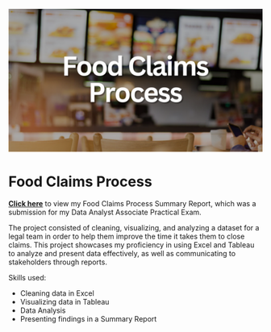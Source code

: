 ![ ](food_cover.png)

# Food Claims Process

**[Click here](https://github.com/jessicabohannon/Food-Claims/blob/main/notebook.ipynb)** to view my Food Claims Process Summary Report, which was a submission for my Data Analyst Associate Practical Exam. 

The project consisted of cleaning, visualizing, and analyzing a dataset for a legal team in order to help them improve the time it takes them to close claims.
This project showcases my proficiency in using Excel and Tableau to analyze and present data effectively, as well as communicating to stakeholders through reports.

Skills used:
* Cleaning data in Excel
* Visualizing data in Tableau
* Data Analysis
* Presenting findings in a Summary Report
